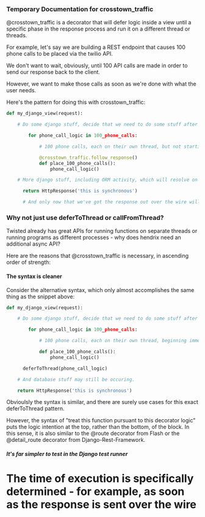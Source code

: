 ### Temporary Documentation for crosstown_traffic

@crosstown_traffic is a decorator that will defer logic inside a view until a specific phase in the response process and run it on a different thread or threads.

For example, let's say we are building a REST endpoint that causes 100 phone calls to be placed via the twilio API.

We don't want to wait, obviously, until 100 API calls are made in order to send our response back to the client.

However, we want to make those calls as soon as we're done with what the user needs.

Here's the pattern for doing this with crosstown_traffic:


```python
def my_django_view(request):

    # Do some django stuff, decide that we need to do some stuff after the request is over (like place 100 phone calls via the Twilio API)

        for phone_call_logic in 100_phone_calls:

            # 100 phone calls, each on their own thread, but not starting until the response has gone out over the wire

            @crosstown_traffic.follow_response()
            def place_100_phone_calls():
                phone_call_logic()

    # More django stuff, including ORM activity, which will resolve on this thread, before the crosstown_traffic begins.

      return HttpResponse('this is synchronous')

      # And only now that we've got the response out over the wire will place_100_phone_calls happen.
```

### Why not just use deferToThread or callFromThread?

Twisted already has great APIs for running functions on separate threads or running programs as different processes - why does hendrix need an additional async API?

Here are the reasons that @crosstown_traffic is necessary, in ascending order of strength:

#### The syntax is cleaner

Consider the alternative syntax, which only almost accomplishes the same thing as the snippet above:

```python
def my_django_view(request):

    # Do some django stuff, decide that we need to do some stuff after the request is over (like place 100 phone calls via the Twilio API)

        for phone_call_logic in 100_phone_calls:

            # 100 phone calls, each on their own thread, beginning immediately

            def place_100_phone_calls():
                phone_call_logic()

      deferToThread(phone_call_logic)

    # And database stuff may still be occuring.

    return HttpResponse('this is synchronous')
```

Obvioulsly the syntax is similar, and there are surely use cases for this exact deferToThread pattern.

However, the syntax of "treat this function pursuant to this decorator logic" puts the logic intention at the top, rather than the bottom, of the block.  In this sense, it is also similar to the @route decorator from Flash or the @detail_route decorator from Django-Rest-Framework.

##### It's far simpler to test in the Django test runner



# The time of execution is specifically determined - for example, as soon as the response is sent over the wire
